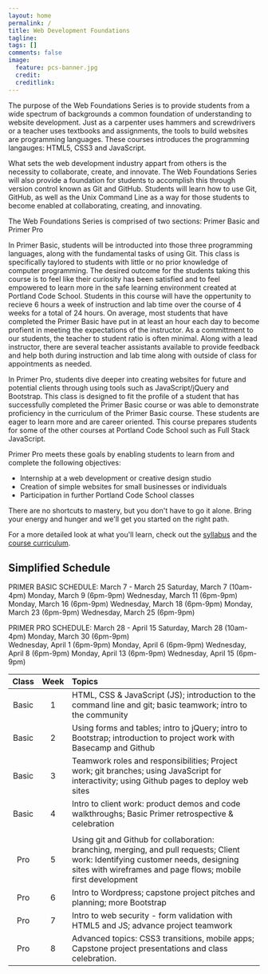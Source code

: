 ```yaml
---
layout: home
permalink: /
title: Web Development Foundations
tagline: 
tags: []
comments: false
image:
  feature: pcs-banner.jpg
  credit: 
  creditlink: 
---
```


<!--The Web Development Foundations class is Portland Code School's introduction to web development. It provides you with the starting skills to build modern websites. Whether you're interested in kickstarting a career in web development or just augmenting your technical skills, this class will equip you with hands-on experience working with the web's core technologies: HTML, CSS, and JavaScript as well as tools indispensable to modern web development: the Unix command line, Git, and GitHub. -->

The purpose of the Web Foundations Series is to provide students from a wide spectrum of backgrounds a common foundation of understanding to website development.   Just as a carpenter uses hammers and screwdrivers or a teacher uses textbooks and assignments, the tools to build websites are programming languages.  These courses introduces the programming langauges: HTML5, CSS3 and JavaScript.  

What sets the web development industry appart from others is the necessity to collaborate, create, and innovate.  The Web Foundations Series will also provide a foundation for students to accomplish this through version control known as Git and GitHub. Students will learn how to use Git, GitHub, as well as the Unix Command Line as a way for those students to become enabled at collaborating, creating, and innovating.

The Web Foundations Series is comprised of two sections: Primer Basic and Primer Pro

In Primer Basic, students will be introducted into those three programming languages, along with the fundamental tasks of using Git.  This class is specifically taylored to students with little or no prior knowledge of computer programming.  The desired outcome for the students taking this course is to feel like their curiosity has been satisfied and to feel empowered to learn more in the safe learning environment created at Portland Code School.  Students in this course will have the oppertunity to recieve 6 hours a week of instruction and lab time over the course of 4 weeks for a total of 24 hours.  On average, most students that have completed the Primer Basic have put in at least an hour each day to become profient in meeting the expectations of the instructor.  As a committment to our students, the teacher to student ratio is often minimal.  Along with a lead instructor, there are several teacher assistants available to provide feedback and help both during instruction and lab time along with outside of class for appointments as needed.

In Primer Pro, students dive deeper into creating websites for future and potential clients  through using tools such as JavaScript/jQuery and Bootstrap.  This class is designed to fit the profile of a student that has successfully completed the Primer Basic course or was able to demonstrate proficiency in the curriculum of the Primer Basic course.  These students are eager to learn more and are career oriented.  This course prepares students for some of the other courses at Portland Code School such as Full Stack JavaScript.

Primer Pro meets these goals by enabling students to learn from and complete  the following objectives:

* Internship at a web development or creative design studio
* Creation of simple websites for small businesses or individuals
* Participation in further Portland Code School classes
 
<!--You can take either the first four weeks as "The Primer" if you are just curious.-->
<!---->
<!--Students with little or no experience coding but interested in our Front-End and full-stack JavaScript courses are advised to start with the Extended Primer.-->

There are no shortcuts to mastery, but you don't have to go it alone. Bring your energy and hunger and we'll get you started on the right path.

For a more detailed look at what you'll learn, check out the [syllabus](syllabus) and the [course curriculum](course).


Simplified Schedule
-------------------

<!--All classes are on Saturdays from 11am to 5pm.-->

PRIMER BASIC SCHEDULE: March 7 - March 25
    Saturday, March 7 (10am-4pm)
    Monday, March 9 (6pm-9pm)
    Wednesday, March 11 (6pm-9pm)
    Monday, March 16 (6pm-9pm)
    Wednesday, March 18 (6pm-9pm)
    Monday, March 23 (6pm-9pm)
    Wednesday, March 25 (6pm-9pm)

PRIMER PRO SCHEDULE: March 28 - April 15
    Saturday, March 28 (10am-4pm)
    Monday, March 30 (6pm-9pm)  
    Wednesday, April 1 (6pm-9pm)
    Monday, April 6 (6pm-9pm)
    Wednesday, April 8 (6pm-9pm)
    Monday, April 13 (6pm-9pm)
    Wednesday, April 15 (6pm-9pm)

| Class | Week | Topics                                                                                                                                                                                           |
|:---------:|:----:|:--------------------------------------------------------------------------------------------------------------------------------------------------------------------------------------------------|
|    Basic |   1  | HTML, CSS & JavaScript (JS); introduction to the command line and git; basic teamwork; intro to the community                                                                                    |
|    Basic |   2  | Using forms and tables; intro to jQuery; intro to Bootstrap; introduction to project work with Basecamp and Github                                                                               |
|    Basic |   3  | Teamwork roles and responsibilities; Project work; git branches; using JavaScript for interactivity; using Github pages to deploy web sites                                                      |
|    Basic |   4  | Intro to client work: product demos and code walkthroughs; Basic Primer retrospective & celebration                                                                                              |
|          |      |                                                                                                                                                                                                  |                                                                 |
| Pro |   5  | Using git and Github for collaboration: branching, merging, and pull requests; Client work: Identifying customer needs, designing sites with wireframes and page flows; mobile first development |
| Pro |   6  | Intro to Wordpress; capstone project pitches and planning; more Bootstrap                                                                                                                        |
| Pro |   7  | Intro to web security - form validation with HTML5 and JS; advance project teamwork                                                                                                              |
| Pro |   8  | Advanced topics: CSS3 transitions, mobile apps; Capstone project presentations and class celebration.                                                                                            |


